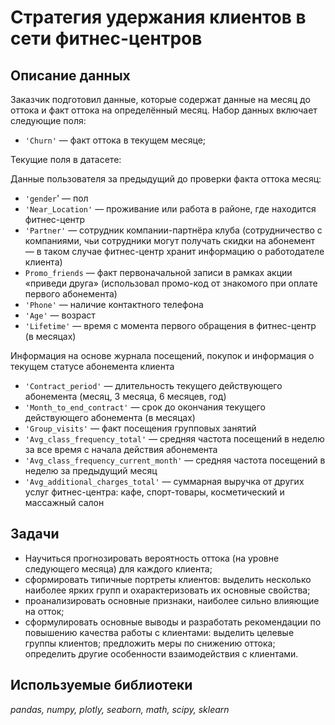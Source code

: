# Стратегия удержания клиентов в сети фитнес-центров

## Описание данных

Заказчик подготовил данные, которые содержат данные на месяц до оттока и факт оттока на определённый месяц. Набор данных включает следующие поля:

- `'Churn'` — факт оттока в текущем месяце;

Текущие поля в датасете:

Данные пользователя за предыдущий до проверки факта оттока месяц:

- `'gender`' — пол
- `'Near_Location'` — проживание или работа в районе, где находится фитнес-центр
- `'Partner'` — сотрудник компании-партнёра клуба (сотрудничество с компаниями, чьи сотрудники могут получать скидки на абонемент — в таком случае фитнес-центр хранит информацию о работодателе клиента)
- `Promo_friends` — факт первоначальной записи в рамках акции «приведи друга» (использовал промо-код от знакомого при оплате первого абонемента)
- `'Phone'` — наличие контактного телефона
- `'Age'` — возраст
- `'Lifetime'` — время с момента первого обращения в фитнес-центр (в месяцах)

Информация на основе журнала посещений, покупок и информация о текущем статусе абонемента клиента

- `'Contract_period'` — длительность текущего действующего абонемента (месяц, 3 месяца, 6 месяцев, год)
- `'Month_to_end_contract'` — срок до окончания текущего действующего абонемента (в месяцах)
- `'Group_visits'` — факт посещения групповых занятий
- `'Avg_class_frequency_total'` — средняя частота посещений в неделю за все время с начала действия абонемента
- `'Avg_class_frequency_current_month'` — средняя частота посещений в неделю за предыдущий месяц
- `'Avg_additional_charges_total'` — суммарная выручка от других услуг фитнес-центра: кафе, спорт-товары, косметический и массажный салон

## Задачи

- Научиться прогнозировать вероятность оттока (на уровне следующего месяца) для каждого клиента;
- сформировать типичные портреты клиентов: выделить несколько наиболее ярких групп и охарактеризовать их основные свойства;
- проанализировать основные признаки, наиболее сильно влияющие на отток;
- сформулировать основные выводы и разработать рекомендации по повышению качества работы с клиентами:
    выделить целевые группы клиентов;
    предложить меры по снижению оттока;
    определить другие особенности взаимодействия с клиентами.

## Используемые библиотеки
*pandas, numpy, plotly, seaborn, math, scipy, sklearn*


